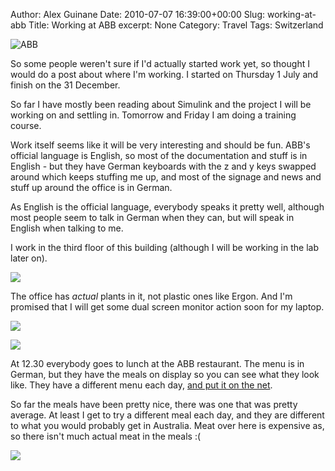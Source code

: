 Author: Alex Guinane
Date: 2010-07-07 16:39:00+00:00
Slug: working-at-abb
Title: Working at ABB
excerpt: None
Category: Travel
Tags: Switzerland

![ABB](/images/2010/2010-07-07-working-at-abb/p1020234.jpg)

So some people weren't sure if I'd actually started work yet, so thought I would do a post about where I'm working. I started on Thursday 1 July and finish on the 31 December.

So far I have mostly been reading about Simulink and the project I will be working on and settling in. Tomorrow and Friday I am doing a training course.

Work itself seems like it will be very interesting and should be fun. ABB's official language is English, so most of the documentation and stuff is in English - but they have German keyboards with the z and y keys swapped around which keeps stuffing me up, and most of the signage and news and stuff up around the office is in German.

As English is the official language, everybody speaks it pretty well, although most people seem to talk in German when they can, but will speak in English when talking to me.

I work in the third floor of this building (although I will be working in the lab later on).

![](/images/2010/2010-07-07-working-at-abb/p1020232.jpg)

The office has *actual* plants in it, not plastic ones like Ergon. And I'm promised that I will get some dual screen monitor action soon for my laptop.


![](/images/2010/2010-07-07-working-at-abb/p1020227.jpg)

![](/images/2010/2010-07-07-working-at-abb/p1020229.jpg)

At 12.30 everybody goes to lunch at the ABB restaurant. The menu is in German, but they have the meals on display so you can see what they look like. They have a different menu each day, [and put it on the net](http://aubruecke.sv-group.ch/de.html).

So far the meals have been pretty nice, there was one that was pretty average. At least I get to try a different meal each day, and they are different to what you would probably get in Australia. Meat over here is expensive as, so there isn't much actual meat in the meals :(

![](/images/2010/2010-07-07-working-at-abb/p1020230.jpg)

